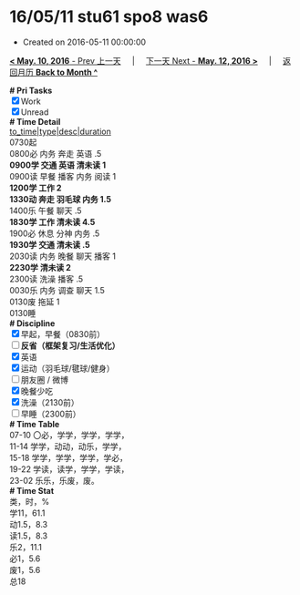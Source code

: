 # 16/05/11 stu61 spo8 was6

- Created on 2016-05-11 00:00:00

[**< May. 10, 2016** - Prev 上一天](/lifelogs/2016/05/d10.md) &nbsp; &nbsp; | &nbsp; &nbsp; [下一天 Next - **May. 12, 2016 >**](/lifelogs/2016/05/d12.md) &nbsp; &nbsp; |  &nbsp; &nbsp; [返回月历 **Back to Month ^**](/lifelogs/2016/05/index.md)
<br/><div><b># Pri Tasks</b></div><div><input checked="true" type="checkbox"/>Work</div><div><input checked="true" type="checkbox"/>Unread</div><div><b># Time Detail</b></div><div><u>to_time|type|desc|duration</u></div><div>0730起</div><div>0800必 内务 奔走 英语 .5</div><div><b>0900学 交通 英语 清未读 1</b></div><div>0900读 早餐 播客 内务 阅读 1</div><div><b>1200学 工作 2</b></div><div><b>1330动 奔走 羽毛球 内务 1.5</b></div><div>1400乐 午餐 聊天 .5</div><div><b>1830学 工作 清未读 4.5</b></div><div>1900必 休息 分神 内务 .5</div><div><b>1930学 交通 清未读 .5</b></div><div>2030读 内务 晚餐 聊天 播客 1</div><div><b>2230学 清未读 2</b></div><div>2300读 洗澡 播客 .5</div><div>0030乐 内务 调查 聊天 1.5</div><div>0130废 拖延 1</div><div>0130睡</div><div><b># Discipline</b></div><div><input checked="true" type="checkbox"/>早起，早餐（0830前）</div><div><b><input type="checkbox"/></b><b>反省（框架复习/生活优化）</b></div><div><input checked="true" type="checkbox"/>英语</div><div><input checked="true" type="checkbox"/>运动（羽毛球/毽球/健身）</div><div><input type="checkbox"/>朋友圈 / 微博</div><div><input checked="true" type="checkbox"/>晚餐少吃</div><div><input checked="true" type="checkbox"/>洗澡（2130前）</div><div><input type="checkbox"/>早睡（2300前）</div><div><b># Time Table</b></div><div>07-10 〇必，学学，学学，学学，</div><div>11-14 学学，动动，动乐，学学，</div><div>15-18 学学，学学，学学，学必，</div><div>19-22 学读，读学，学学，学读，</div><div>23-02 乐乐，乐废，废。</div><div><b># Time Stat</b></div><div>类，时，%</div><div>学11，61.1</div><div>动1.5，8.3</div><div>读1.5，8.3</div><div>乐2，11.1</div><div>必1，5.6</div><div>废1，5.6</div><div>总18</div>
